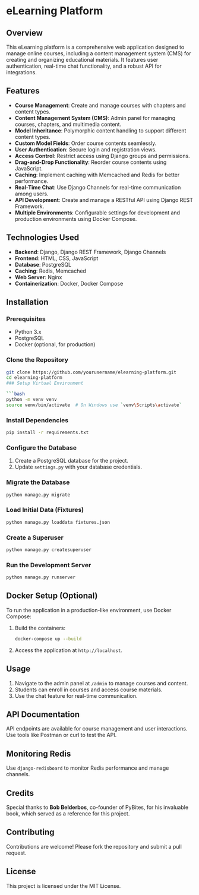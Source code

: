 # eLearning Platform

## Overview

This eLearning platform is a comprehensive web application designed to manage online courses, including a content management system (CMS) for creating and organizing educational materials. It features user authentication, real-time chat functionality, and a robust API for integrations.

## Features

- **Course Management**: Create and manage courses with chapters and content types.
- **Content Management System (CMS)**: Admin panel for managing courses, chapters, and multimedia content.
- **Model Inheritance**: Polymorphic content handling to support different content types.
- **Custom Model Fields**: Order course contents seamlessly.
- **User Authentication**: Secure login and registration views.
- **Access Control**: Restrict access using Django groups and permissions.
- **Drag-and-Drop Functionality**: Reorder course contents using JavaScript.
- **Caching**: Implement caching with Memcached and Redis for better performance.
- **Real-Time Chat**: Use Django Channels for real-time communication among users.
- **API Development**: Create and manage a RESTful API using Django REST Framework.
- **Multiple Environments**: Configurable settings for development and production environments using Docker Compose.

## Technologies Used

- **Backend**: Django, Django REST Framework, Django Channels
- **Frontend**: HTML, CSS, JavaScript
- **Database**: PostgreSQL
- **Caching**: Redis, Memcached
- **Web Server**: Nginx
- **Containerization**: Docker, Docker Compose

## Installation

### Prerequisites

- Python 3.x
- PostgreSQL
- Docker (optional, for production)

### Clone the Repository

```bash
git clone https://github.com/yourusername/elearning-platform.git
cd elearning-platform
### Setup Virtual Environment

```bash
python -m venv venv
source venv/bin/activate  # On Windows use `venv\Scripts\activate`
```

### Install Dependencies

```bash
pip install -r requirements.txt
```

### Configure the Database

1. Create a PostgreSQL database for the project.
2. Update `settings.py` with your database credentials.

### Migrate the Database

```bash
python manage.py migrate
```

### Load Initial Data (Fixtures)

```bash
python manage.py loaddata fixtures.json
```

### Create a Superuser

```bash
python manage.py createsuperuser
```

### Run the Development Server

```bash
python manage.py runserver
```

## Docker Setup (Optional)

To run the application in a production-like environment, use Docker Compose:

1. Build the containers:

   ```bash
   docker-compose up --build
   ```

2. Access the application at `http://localhost`.

## Usage

1. Navigate to the admin panel at `/admin` to manage courses and content.
2. Students can enroll in courses and access course materials.
3. Use the chat feature for real-time communication.

## API Documentation

API endpoints are available for course management and user interactions. Use tools like Postman or curl to test the API.

## Monitoring Redis

Use `django-redisboard` to monitor Redis performance and manage channels.

## Credits

Special thanks to **Bob Belderbos**, co-founder of PyBites, for his invaluable book, which served as a reference for this project.

## Contributing

Contributions are welcome! Please fork the repository and submit a pull request.

## License

This project is licensed under the MIT License.
```
